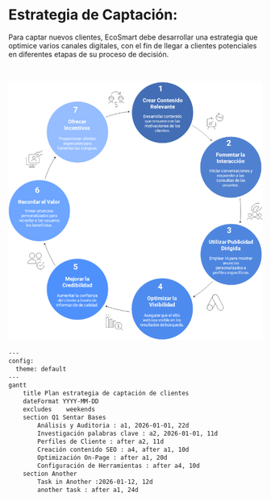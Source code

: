 # Estrategia de Captación:

<p class="texto-justificado">
Para captar nuevos clientes, EcoSmart debe desarrollar una estrategia que optimice varios canales digitales, con el fin de llegar a clientes potenciales en diferentes etapas de su proceso de decisión.
</p>
</br>

![alt text](image-3.png)

```mermaid
---
config:
  theme: default
---
gantt
    title Plan estrategia de captación de clientes
    dateFormat YYYY-MM-DD
    excludes    weekends
    section Q1 Sentar Bases
        Análisis y Auditoria : a1, 2026-01-01, 22d
        Investigación palabras clave : a2, 2026-01-01, 11d
        Perfiles de Cliente : after a2, 11d
        Creación contenido SEO : a4, after a1, 10d
        Optimización On-Page : after a1, 20d
        Configuración de Herramientas : after a4, 10d
    section Another
        Task in Another :2026-01-12, 12d
        another task : after a1, 24d
```